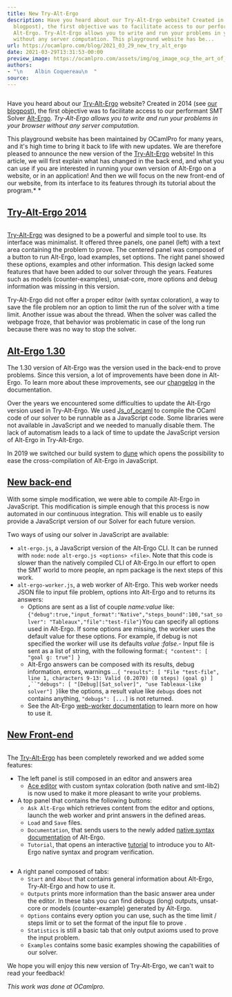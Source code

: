 ```yaml
---
title: New Try-Alt-Ergo
description: Have you heard about our Try-Alt-Ergo website? Created in 2014 (see our
  blogpost), the first objective was to facilitate access to our performant SMT Solver
  Alt-Ergo. Try-Alt-Ergo allows you to write and run your problems in your browser
  without any server computation. This playground website has be...
url: https://ocamlpro.com/blog/2021_03_29_new_try_alt_ergo
date: 2021-03-29T13:31:53-00:00
preview_image: https://ocamlpro.com/assets/img/og_image_ocp_the_art_of_prog.png
authors:
- "\n    Albin Coquereau\n  "
source:
---
```


<p><img src="https://ocamlpro.com/blog/assets/img/screenshot_ask_altergo.jpg" alt=""></p>
<p>Have you heard about our <a href="https://alt-ergo.ocamlpro.com/try.html">Try-Alt-Ergo</a> website? Created in 2014 (see <a href="https://ocamlpro.com/blog/2014_07_15_try_alt_ergo_in_your_browser">our blogpost</a>), the first objective was to facilitate access to our performant SMT Solver <a href="https://alt-ergo.ocamlpro.com/">Alt-Ergo</a>. <em>Try-Alt-Ergo allows you to write and run your problems in your browser without any server computation.</em></p>
<p>This playground website has been maintained by OCamlPro for many years, and it's high time to bring it back to life with new updates. We are therefore pleased to announce the new version of the <a href="https://try-alt-ergo.ocamlpro.com/">Try-Alt-Ergo</a> website! In this article, we will first explain what has changed in the back end, and what you can use if you are interested in running your own version of Alt-Ergo on a website, or in an application! And then we will focus on the new front-end of our website, from its interface to its features through its tutorial about the program.* *</p>
<h2><a href="https://ocamlpro.com/blog/2021_03_29_new_try_alt_ergo">Try-Alt-Ergo 2014</a></h2>
<p><img src="https://ocamlpro.com/blog/assets/img/screenshot_from_2021_03_29.png" alt=""></p>
<p><a href="https://alt-ergo.ocamlpro.com/try.html">Try-Alt-Ergo</a> was designed to be a powerful and simple tool to use. Its interface was minimalist. It offered three panels, one panel (left) with a text area containing the problem to prove. The centered panel was composed of a button to run Alt-Ergo, load examples, set options. The right panel showed these options, examples and other information. This design lacked some features that have been added to our solver through the years. Features such as models (counter-examples), unsat-core, more options and debug information was missing in this version.</p>
<p>Try-Alt-Ergo did not offer a proper editor (with syntax coloration), a way to save the file problem nor an option to limit the run of the solver with a time limit. Another issue was about the thread. When the solver was called the webpage froze, that behavior was problematic in case of the long run because there was no way to stop the solver.</p>
<h2><a href="https://ocamlpro.com/blog/2021_03_29_new_try_alt_ergo">Alt-Ergo 1.30</a></h2>
<p>The 1.30 version of Alt-Ergo was the version used in the back-end to prove problems. Since this version, a lot of improvements have been done in Alt-Ergo. To learn more about these improvements, see our <a href="https://ocamlpro.github.io/alt-ergo/About/changes.html">changelog</a> in the documentation.</p>
<p>Over the years we encountered some difficulties to update the Alt-Ergo version used in Try-Alt-Ergo. We used <a href="https://ocsigen.org/js_of_ocaml/latest/manual/overview">Js_of_ocaml</a> to compile the OCaml code of our solver to be runnable as a JavaScript code. Some libraries were not available in JavaScript and we needed to manually disable them. The lack of automatism leads to a lack of time to update the JavaScript version of Alt-Ergo in Try-Alt-Ergo.</p>
<p>In 2019 we switched our build system to <a href="https://dune.readthedocs.io/en/latest/overview.html">dune</a> which opens the possibility to ease the cross-compilation of Alt-Ergo in JavaScript.</p>
<h2><a href="https://ocamlpro.com/blog/2021_03_29_new_try_alt_ergo">New back-end</a></h2>
<p>With some simple modification, we were able to compile Alt-Ergo in JavaScript. This modification is simple enough that this process is now automated in our continuous integration. This will enable us to easily provide a JavaScript version of our Solver for each future version.</p>
<p>Two ways of using our solver in JavaScript are available:</p>
<ul>
<li><code>alt-ergo.js</code>, a JavaScript version of the Alt-Ergo CLI. It can be runned with <code>node</code>: <code>node alt-ergo.js &lt;options&gt; &lt;file&gt;</code>. Note that this code is slower than the natively compiled CLI of Alt-Ergo.In our effort to open the SMT world to more people, an npm package is the next steps of this work.
</li>
<li><code>alt-ergo-worker.js</code>, a web worker of Alt-Ergo. This web worker needs JSON file to input file problem, options into Alt-Ergo and to returns its answers:
<ul>
<li>Options are sent as a list of couple <em>name:value</em> like:<code>{"debug":true,"input_format":"Native","steps_bound":100,"sat_solver": "Tableaux","file":"test-file"}</code>You can specify all options used in Alt-Ergo. If some options are missing, the worker uses the default value for these options. For example, if debug is not specified the worker will use its defaults <em>value :false</em>.- Input file is sent as a list of string, with the following format:<code>{ "content": [ "goal g: true"] }</code>
</li>
<li>Alt-Ergo answers can be composed with its results, debug information, errors, warnings …<code>{ "results": [ "File "test-file", line 1, characters 9-13: Valid (0.2070) (0 steps) (goal g) ] ,``"debugs": [ "[Debug][Sat_solver]", "use Tableaux-like solver"] }</code>like the options, a result value like <code>debugs</code> does not contains anything, <code>"debugs": [...]</code> is not returned.
</li>
<li>See the Alt-Ergo <a href="https://ocamlpro.github.io/alt-ergo/Usage/index.html#js-worker">web-worker documentation</a> to learn more on how to use it.
</li>
</ul>
</li>
</ul>
<h2><a href="https://ocamlpro.com/blog/2021_03_29_new_try_alt_ergo">New Front-end</a></h2>
<p><img src="https://ocamlpro.com/blog/assets/img/screenshot_new_altergo_interface.jpg" alt=""></p>
<p>The <a href="https://try-alt-ergo.ocamlpro.com">Try-Alt-Ergo</a> has been completely reworked and we added some features:</p>
<ul>
<li>The left panel is still composed in an editor and answers area
<ul>
<li><a href="https://ace.c9.io/">Ace editor</a> with custom syntax coloration (both native and smt-lib2) is now used to make it more pleasant to write your problems.
</li>
</ul>
</li>
<li>A top panel that contains the following buttons:
<ul>
<li><code>Ask Alt-Ergo</code> which retrieves content from the editor and options, launch the web worker and print answers in the defined areas.
</li>
<li><code>Load</code> and <code>Save</code> files.
</li>
<li><code>Documentation</code>, that sends users to the newly added <a href="https://ocamlpro.github.io/alt-ergo/Input_file_formats/Native/index.html">native syntax documentation</a> of Alt-Ergo.
</li>
<li><code>Tutorial</code>, that opens an interactive <a href="https://try-alt-ergo.ocamlpro.com/tuto/tutorial.html">tutorial</a> to introduce you to Alt-Ergo native syntax and program verification.
</li>
</ul>
</li>
</ul>
<p><img src="https://ocamlpro.com/blog/assets/img/screenshot_welcome_to_altergo_tutorial.png" alt=""></p>
<ul>
<li>A right panel composed of tabs:
<ul>
<li><code>Start</code> and <code>About</code> that contains general information about Alt-Ergo, Try-Alt-Ergo and how to use it.
</li>
<li><code>Outputs</code> prints more information than the basic answer area under the editor. In these tabs you can find debugs (long) outputs, unsat-core or models (counter-example) generated by Alt-Ergo.
</li>
<li><code>Options</code> contains every option you can use, such as the time limit / steps limit or to set the format of the input file to prove  .
</li>
<li><code>Statistics</code> is still a basic tab that only output axioms used to prove the input problem.
</li>
<li><code>Examples</code> contains some basic examples showing the capabilities of our solver.
</li>
</ul>
</li>
</ul>
<p>We hope you will enjoy this new version of Try-Alt-Ergo, we can't wait to read your feedback!</p>
<p><em>This work was done at OCamlpro.</em></p>

